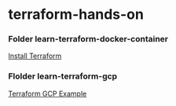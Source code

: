 # terraform-hands-on

### Folder learn-terraform-docker-container
[Install Terraform](https://learn.hashicorp.com/tutorials/terraform/install-cli?in=terraform/gcp-get-started "Install Terraform")

### Flolder learn-terraform-gcp
[Terraform GCP Example](https://learn.hashicorp.com/tutorials/terraform/google-cloud-platform-build?in=terraform/gcp-get-started)